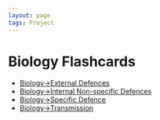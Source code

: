```yaml
---
layout: page
tags: Project  
---
```


# Biology Flashcards

- [Biology→External Defences](../../assets/Biology__External%20Defences.apkg)
- [Biology→Internal Non-specific Defences](../../assets/Biology__Internal%20Non-specific%20Defences.apkg)
- [Biology→Specific Defence](../../assets/Biology__Specific%20Defence.apkg)
- [Biology→Transmission](../../assets/Biology__Transmission.apkg)